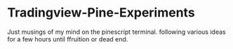 # Tradingview-Pine-Experiments

Just musings of my mind on the pinescript terminal. following various ideas for a few hours until ffruition or dead end.
